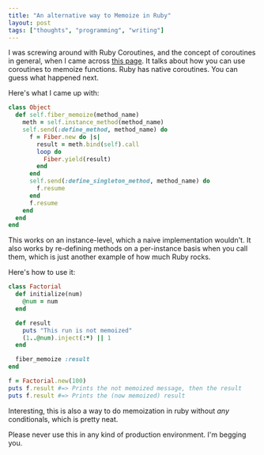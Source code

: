 ```yaml
---
title: "An alternative way to Memoize in Ruby"
layout: post
tags: ["thoughts", "programming", "writing"]
---
```



I was screwing around with Ruby Coroutines, and the concept of coroutines in general, when I came across [this page](http://wiki.c2.com/?CoRoutine).
It talks about how you can use coroutines to memoize functions.
Ruby has native coroutines.
You can guess what happened next.

Here's what I came up with:

```ruby
class Object
  def self.fiber_memoize(method_name)
    meth = self.instance_method(method_name)
    self.send(:define_method, method_name) do
      f = Fiber.new do |s|
        result = meth.bind(self).call
        loop do
          Fiber.yield(result)
        end
      end
      self.send(:define_singleton_method, method_name) do
        f.resume
      end
      f.resume
    end
  end
end
```

This works on an instance-level, which a naive implementation wouldn't.
It also works by re-defining methods on a per-instance basis when you call them, which is just another example of how much Ruby rocks.

Here's how to use it:

```ruby
class Factorial
  def initialize(num)
    @num = num
  end

  def result
    puts "This run is not memoized"
    (1..@num).inject(:*) || 1
  end

  fiber_memoize :result
end

f = Factorial.new(100)
puts f.result #=> Prints the not memoized message, then the result
puts f.result #=> Prints the (now memoized) result
```

Interesting, this is also a way to do memoization in ruby without *any* conditionals, which is pretty neat.

Please never use this in any kind of production environment.
I'm begging you.
